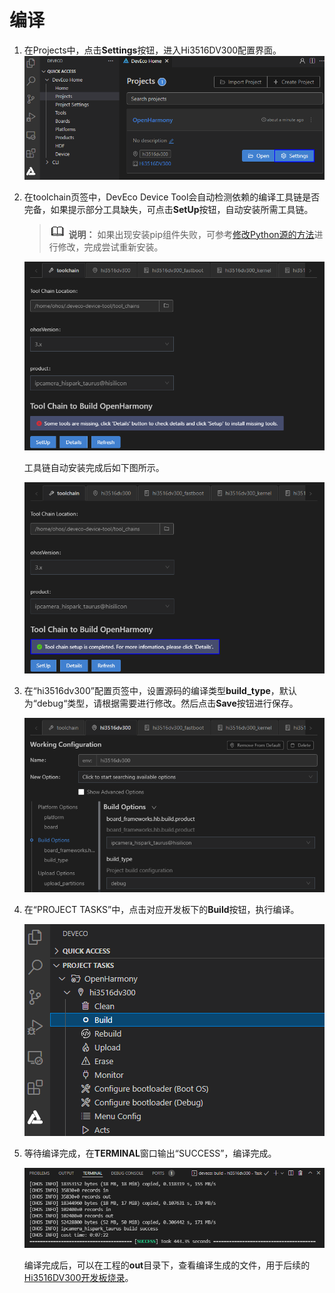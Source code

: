# 编译


1. 在Projects中，点击**Settings**按钮，进入Hi3516DV300配置界面。
   ![zh-cn_image_0000001265492885](figures/zh-cn_image_0000001265492885.png)

2. 在toolchain页签中，DevEco Device Tool会自动检测依赖的编译工具链是否完备，如果提示部分工具缺失，可点击**SetUp**按钮，自动安装所需工具链。
   > ![icon-note.gif](public_sys-resources/icon-note.gif) **说明：**
   > 如果出现安装pip组件失败，可参考[修改Python源的方法](https://device.harmonyos.com/cn/docs/documentation/guide/ide-set-python-source-0000001227639986)进行修改，完成尝试重新安装。

   ![zh-cn_image_0000001265652869](figures/zh-cn_image_0000001265652869.png)

   工具链自动安装完成后如下图所示。

   ![zh-cn_image_0000001220852754](figures/zh-cn_image_0000001220852754.png)

3. 在“hi3516dv300”配置页签中，设置源码的编译类型**build_type**，默认为“debug“类型，请根据需要进行修改。然后点击**Save**按钮进行保存。

   ![zh-cn_image_0000001221172710](figures/zh-cn_image_0000001221172710.png)

4. 在“PROJECT TASKS”中，点击对应开发板下的**Build**按钮，执行编译。

   ![zh-cn_image_0000001265772913](figures/zh-cn_image_0000001265772913.png)

5. 等待编译完成，在**TERMINAL**窗口输出“SUCCESS”，编译完成。

   ![zh-cn_image_0000001221012766](figures/zh-cn_image_0000001221012766.png)

   编译完成后，可以在工程的**out**目录下，查看编译生成的文件，用于后续的[Hi3516DV300开发板烧录](https://device.harmonyos.com/cn/docs/documentation/guide/ide-hi3516-upload-0000001052148681)。
